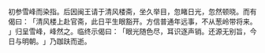 初参雪峰而染指。后因闽王请于清风楼斋，坐久举目，忽睹日光，忽然顿晓。而有偈曰：​「清风楼上赴官斋，此日平生眼豁开。方信普通年远事，不从葱岭带将来。​」归呈雪峰，峰然之。临终示偈曰：​「眼光随色尽，耳识逐声销。还源无别旨，今日与明朝。​」乃跏趺而逝。
